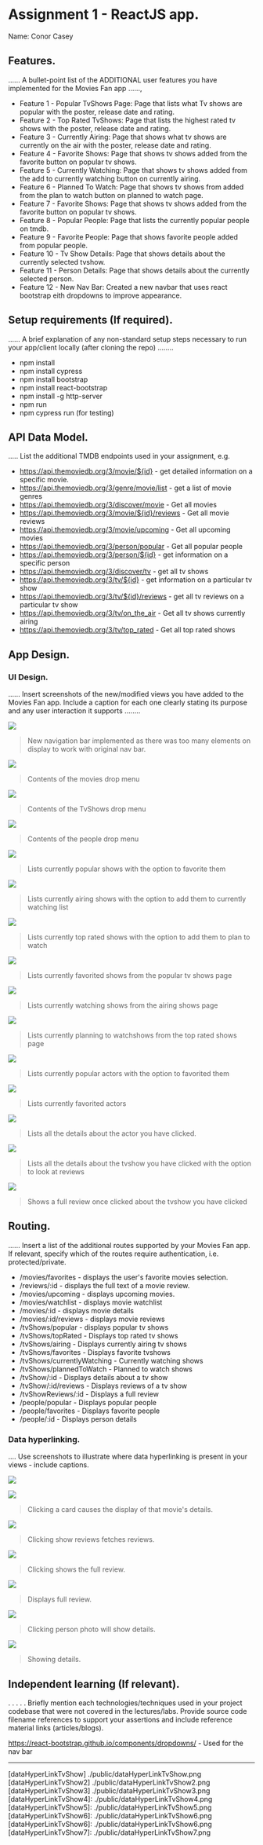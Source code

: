 # Assignment 1 - ReactJS app.

Name: Conor Casey

## Features.

...... A bullet-point list of the ADDITIONAL user features you have implemented for the  Movies Fan app ......,
 
 + Feature 1 - Popular TvShows Page: Page that lists what Tv shows are popular with the poster, release date and rating.
 + Feature 2 - Top Rated TvShows: Page that lists the highest rated tv shows with the poster, release date and rating.
 + Feature 3 - Currently Airing: Page that shows what tv shows are currently on the air with the poster, release date and rating.
 + Feature 4 - Favorite Shows: Page that shows tv shows added from the favorite button on popular tv shows.
 + Feature 5 - Currently Watching: Page that shows tv shows added from the add to currently watching button on currently airing.
 + Feature 6 - Planned To Watch: Page that shows tv shows from added from the plan to watch button on planned to watch page.
 + Feature 7 - Favorite Shows: Page that shows tv shows added from the favorite button on popular tv shows.
 + Feature 8 - Popular People: Page that lists the currently popular people on tmdb.
 + Feature 9 - Favorite People: Page that shows favorite people added from popular people.
 + Feature 10 - Tv Show Details: Page that shows details about the currently selected tvshow.
 + Feature 11 - Person Details: Page that shows details about the currently selected person.
 + Feature 12 - New Nav Bar: Created a new navbar that uses react bootstrap eith dropdowns to improve appearance.

## Setup requirements (If required).

...... A brief explanation of any non-standard setup steps necessary to run your app/client locally (after cloning the repo) ........

+ npm install
+ npm install cypress
+ npm install bootstrap
+ npm install react-bootstrap 
+ npm install -g http-server
+ npm run
+ npm cypress run (for testing)

## API Data Model.

..... List the additional TMDB endpoints used in your assignment, e.g.

+ https://api.themoviedb.org/3/movie/${id} - get detailed information on a specific movie. 
+ https://api.themoviedb.org/3/genre/movie/list - get a list of movie genres
+ https://api.themoviedb.org/3/discover/movie - Get all movies
+ https://api.themoviedb.org/3/movie/${id}/reviews - Get all movie reviews
+ https://api.themoviedb.org/3/movie/upcoming - Get all upcoming movies
+ https://api.themoviedb.org/3/person/popular - Get all popular people
+ https://api.themoviedb.org/3/person/${id} - get information on a specific person
+ https://api.themoviedb.org/3/discover/tv - get all tv shows 
+ https://api.themoviedb.org/3/tv/${id} - get information on a particular tv show
+ https://api.themoviedb.org/3/tv/${id}/reviews - get all tv reviews on a particular tv show
+ https://api.themoviedb.org/3/tv/on_the_air - Get all tv shows currently airing
+ https://api.themoviedb.org/3/tv/top_rated - Get all top rated shows

## App Design.
### UI Design.

...... Insert screenshots of the new/modified views you have added to the Movies Fan app. Include a caption for each one clearly stating its purpose and any user interaction it supports ........

![][peopleDropDown]
>New navigation bar implemented as there was too many elements on display to work with original nav bar.

![][moviesDropDown]
>Contents of the movies drop menu

![][tvShowsDropDown]
>Contents of the TvShows drop menu

![][peopleDropDown]
>Contents of the people drop menu

![][popularTvShows]
>Lists currently popular shows with the option to favorite them

![][airingPage]
>Lists currently airing shows with the option to add them to currently watching list

![][topRatedShowsPage]
>Lists currently top rated shows with the option to add them to plan to watch

![][favoriteTvShowsPage]
>Lists currently favorited shows from the popular tv shows page

![][currentlyWatchingPage]
>Lists currently watching shows from the airing shows page

![][planToWatchPage]
>Lists currently planning to watchshows from the top rated shows page

![][popularPeoplePage]
>Lists currently popular actors with the option to favorited them

![][favoritePeoplePage]
>Lists currently favorited actors

![][peopleDetailsPage]
>Lists all the details about the actor you have clicked.

![][tvShowPage]
>Lists all the details about the tvshow you have clicked with the option to look at reviews

![][showReview]
>Shows a full review once clicked about the tvshow you have clicked

## Routing.

...... Insert a list of the additional routes supported by your Movies Fan app. If relevant, specify which of the routes require authentication, i.e. protected/private.

+ /movies/favorites - displays the user's favorite movies selection.
+ /reviews/:id - displays the full text of a movie review.
+ /movies/upcoming - displays upcoming movies.
+ /movies/watchlist - displays movie watchlist 
+ /movies/:id - displays movie details
+ /movies/:id/reviews - displays movie reviews
+ /tvShows/popular - displays popular tv shows
+ /tvShows/topRated - Displays top rated tv shows
+ /tvShows/airing - Displays currently airing tv shows
+ /tvShows/favorites - Displays favorite tvshows
+ /tvShows/currentlyWatching - Currently watching shows
+ /tvShows/plannedToWatch - Planned to watch shows
+ /tvShow/:id - Displays details about a tv show
+ /tvShow/:id/reviews - Displays reviews of a tv show
+ /tvShowReviews/:id - Displays a full review
+ /people/popular - Displays popular people
+ /people/favorites - Displays favorite people
+ /people/:id - Displays person details

### Data hyperlinking.

.... Use screenshots to illustrate where data hyperlinking is present in your views - include captions.

![](./public/dataHyperLinkTvShow.png)
> 

![](./public/dataHyperLinkTvShow2.png)
> Clicking a card causes the display of that movie's details.

![](./public/dataHyperLinkTvShow3.png)
> Clicking show reviews fetches reviews.

![](./public/dataHyperLinkTvShow4.png)
> Clicking shows the full review.

![](./public/dataHyperLinkTvShow5.png)
> Displays full review.

![](./public/dataHyperLinkTvShow6.png)
> Clicking person photo will show details.

![](./public/dataHyperLinkTvShow7.png)
> Showing details.

## Independent learning (If relevant).

. . . . . Briefly mention each technologies/techniques used in your project codebase that were not covered in the lectures/labs. Provide source code filename references to support your assertions and include reference material links (articles/blogs).

https://react-bootstrap.github.io/components/dropdowns/ - Used for the nav bar

---------------------------------

[navBar]: ./public/navbar.png
[moviesDropDown]: ./public/moviesDropDown.png
[tvShowsDropDown]: ./public/tvShowsDropDown.png
[peopleDropDown]: ./public/peopleDropDown.png
[popularTvShows]: ./public/popularTvShows.png
[airingPage]: ./public/airingPage.png
[topRatedShowsPage]: ./public/topRatedShowsPage.png
[favoriteTvShowsPage]: ./public/favoriteTvShowsPage.png
[currentlyWatchingPage]: ./public/currentlyWatchingPage.png
[planToWatchPage]: ./public/planToWatchPage.png
[popularPeoplePage]: ./public/popularPeoplePage.png
[favoritePeoplePage]: ./public/favoritePeoplePage.png
[peopleDetailsPage]: ./public/peopleDetailsPage.png
[tvShowPage]: ./public/tvShowPage.png
[showReview]: ./public/showReview.png
[dataHyperLinkTvShow]  ./public/dataHyperLinkTvShow.png 
[dataHyperLinkTvShow2] ./public/dataHyperLinkTvShow2.png
[dataHyperLinkTvShow3] ./public/dataHyperLinkTvShow3.png
[dataHyperLinkTvShow4]: ./public/dataHyperLinkTvShow4.png
[dataHyperLinkTvShow5]: ./public/dataHyperLinkTvShow5.png
[dataHyperLinkTvShow6]: ./public/dataHyperLinkTvShow6.png
[dataHyperLinkTvShow6]: ./public/dataHyperLinkTvShow6.png
[dataHyperLinkTvShow7]: ./public/dataHyperLinkTvShow7.png


